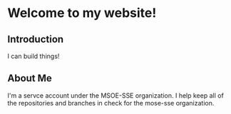 # Welcome to my website!

## Introduction
I can build things!

## About Me
I'm a servce account under the MSOE-SSE organization. I help keep all of the repositories and branches in check for the mose-sse organization. 
